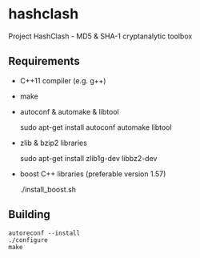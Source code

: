 # hashclash
Project HashClash - MD5 & SHA-1 cryptanalytic toolbox

## Requirements

- C++11 compiler (e.g. g++)
- make
- autoconf & automake & libtool

	sudo apt-get install autoconf automake libtool

- zlib & bzip2 libraries

	sudo apt-get install zlib1g-dev libbz2-dev

- boost C++ libraries (preferable version 1.57)

	./install_boost.sh

## Building

	autoreconf --install
	./configure
	make

